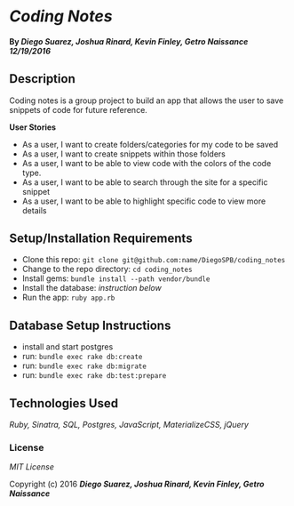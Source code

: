 # _Coding Notes_

#### By _Diego Suarez, Joshua Rinard, Kevin Finley, Getro Naissance 12/19/2016_

## Description

Coding notes is a group project to build an app that allows the user to save snippets of code for future reference.

**User Stories**

* As a user, I want to create folders/categories for my code to be saved
* As a user, I want to create snippets within those folders
* As a user, I want to be able to view code with the colors of the code type.
* As a user, I want to be able to search through the site for a specific snippet
* As a user, I want to be able to highlight specific code to view more details

## Setup/Installation Requirements

* Clone this repo: `git clone git@github.com:name/DiegoSPB/coding_notes`
* Change to the repo directory: `cd coding_notes`
* Install gems: `bundle install --path vendor/bundle`
* Install the database: *instruction below*
* Run the app: `ruby app.rb`

## Database Setup Instructions

* install and start postgres
* run: `bundle exec rake db:create`
* run: `bundle exec rake db:migrate`
* run: `bundle exec rake db:test:prepare`

## Technologies Used

_Ruby, Sinatra, SQL, Postgres, JavaScript, MaterializeCSS, jQuery_

### License

*MIT License*

Copyright (c) 2016 **_Diego Suarez, Joshua Rinard, Kevin Finley, Getro Naissance_**
